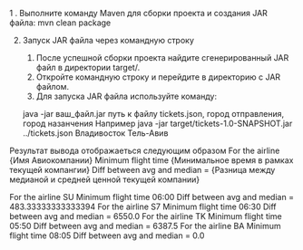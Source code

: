 1 . Выполните команду Maven для сборки проекта и создания JAR файла:
    mvn clean package

2. Запуск JAR файла через командную строку
    1. После успешной сборки проекта найдите сгенерированный JAR файл в директории target/.
    2. Откройте командную строку и перейдите в директорию с JAR файлом.
    3. Для запуска JAR файла используйте команду:

    java -jar ваш_файл.jar путь к файлу tickets.json, город отправления, город назанчения
    Например
    java -jar target/tickets-1.0-SNAPSHOT.jar ../tickets.json Владивосток Тель-Авив 



Результат вывода отображаеться следующим образом
For the airline {Имя Авиокомпании} Minimum flight time {Минимальное время в рамках текущей компангии}
Diff between avg and median = {Разница между медианой и средней ценной текущей компании}

For the airline SU Minimum flight time 06:00 Diff between avg and median = 483.33333333333394
For the airline S7 Minimum flight time 06:30 Diff between avg and median = 6550.0
For the airline TK Minimum flight time 05:50 Diff between avg and median = 6387.5
For the airline BA Minimum flight time 08:05 Diff between avg and median = 0.0
